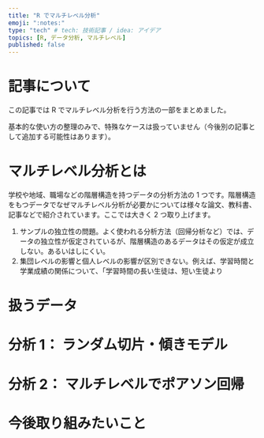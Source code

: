```yaml
---
title: "R でマルチレベル分析"
emoji: ":notes:"
type: "tech" # tech: 技術記事 / idea: アイデア
topics: [R, データ分析, マルチレベル]
published: false
---
```


# 記事について

この記事では R でマルチレベル分析を行う方法の一部をまとめました。

基本的な使い方の整理のみで、特殊なケースは扱っていません（今後別の記事として追加する可能性はあります）。

# マルチレベル分析とは

学校や地域、職場などの階層構造を持つデータの分析方法の 1 つです。階層構造をもつデータでなぜマルチレベル分析が必要かについては様々な論文、教科書、記事などで紹介されています。ここでは大きく 2 つ取り上げます。

1.  サンプルの独立性の問題。よく使われる分析方法（回帰分析など）では、データの独立性が仮定されているが、階層構造のあるデータはその仮定が成立しない。あるいはしにくい。
2.  集団レベルの影響と個人レベルの影響が区別できない。例えば、学習時間と学業成績の関係について、「学習時間の長い生徒は、短い生徒より

# 扱うデータ

# 分析 1： ランダム切片・傾きモデル

# 分析 2： マルチレベルでポアソン回帰

# 今後取り組みたいこと